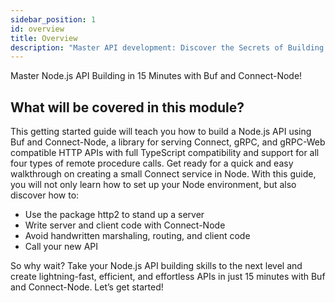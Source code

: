 ```yaml
---
sidebar_position: 1
id: overview
title: Overview
description: "Master API development: Discover the Secrets of Building a Node.js API with Buf in This Must-See Module!"
---
```


Master Node.js API Building in 15 Minutes with Buf and Connect-Node!

## What will be covered in this module?

This getting started guide will teach you how to build a Node.js API using Buf and Connect-Node, a library for serving
Connect, gRPC, and gRPC-Web compatible HTTP APIs with full TypeScript compatibility and support for all four types of
remote procedure calls. Get ready for a quick and easy walkthrough on creating a small Connect service in Node. With
this guide, you will not only learn how to set up your Node environment, but also discover how to:

* Use the package http2 to stand up a server
* Write server and client code with Connect-Node
* Avoid handwritten marshaling, routing, and client code
* Call your new API

So why wait? Take your Node.js API building skills to the next level and create lightning-fast, efficient, and
effortless APIs in just 15 minutes with Buf and Connect-Node. Let’s get started!